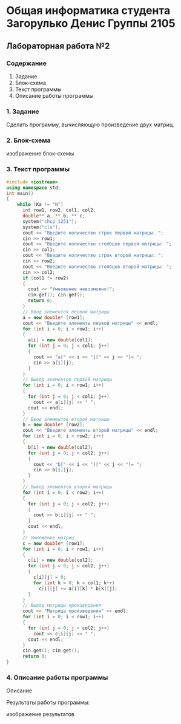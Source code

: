 # Общая информатика студента Загорулько Денис Группы 2105

## Лабораторная работа №2

### Содержание

1. Задание
2. Блок-схема
3. Текст программы
4. Описание работы программы

### 1. Задание

Сделать программу, вычисляющую произведение двух матриц.
### 2. Блок-схема

изображение блок-схемы

### 3. Текст программы

```c++
#include <iostream>
using namespace std;
int main()
{
    while (Ka != "N")
      int row1, row2, col1, col2;
      double** a, ** b, ** c;
      system("chcp 1251");
      system("cls");
      cout << "Введите количество строк первой матрицы: ";
      cin >> row1;
      cout << "Введите количество столбцов первой матрицы: ";
      cin >> col1;
      cout << "Введите количество строк второй матрицы: ";
      cin >> row2;
      cout << "Введите количество столбцов второй матрицы: ";
      cin >> col2;
      if (col1 != row2)
      {
        cout << "Умножение невозможно!";
        cin.get(); cin.get();
        return 0;
      }
      // Ввод элементов первой матрицы
      a = new double* [row1];
      cout << "Введите элементы первой матрицы" << endl;
      for (int i = 0; i < row1; i++)
      {
        a[i] = new double[col1];
        for (int j = 0; j < col1; j++)
        {
          cout << "a[" << i << "][" << j << "]= ";
          cin >> a[i][j];
        }
      }
      // Вывод элементов первой матрицы
      for (int i = 0; i < row1; i++)
      {
        for (int j = 0; j < col1; j++)
          cout << a[i][j] << " ";
        cout << endl;
      }
      // Ввод элементов второй матрицы
      b = new double* [row2];
      cout << "Введите элементы второй матрицы" << endl;
      for (int i = 0; i < row2; i++)
      {
        b[i] = new double[col2];
        for (int j = 0; j < col2; j++)
        {
          cout << "b[" << i << "][" << j << "]= ";
          cin >> b[i][j];
        }
      }
      // Вывод элементов второй матрицы
      for (int i = 0; i < row2; i++)
      {
        for (int j = 0; j < col2; j++)
        {
          cout << b[i][j] << " ";
        }
        cout << endl;
      }
      // Умножение матриц
      c = new double* [row1];
      for (int i = 0; i < row1; i++)
      {
        c[i] = new double[col2];
        for (int j = 0; j < col2; j++)
        {
          c[i][j] = 0;
          for (int k = 0; k < col1; k++)
            c[i][j] += a[i][k] * b[k][j];
        }
      }
      // Вывод матрицы произведения
      cout << "Матрица произведения" << endl;
      for (int i = 0; i < row1; i++)
      {
        for (int j = 0; j < col2; j++)
          cout << c[i][j] << " ";
        cout << endl;
      }
      cin.get(); cin.get();
      return 0;
}

```

### 4. Описание работы программы

Описание

Результаты работы программы:

изображение результатов
